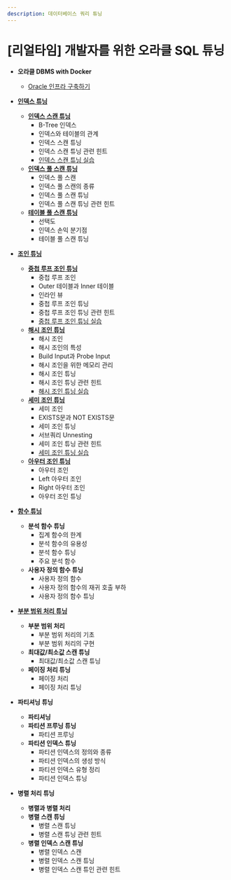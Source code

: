 ```yaml
---
description: 데이터베이스 쿼리 튜닝
---
```


# [리얼타임] 개발자를 위한 오라클 SQL 튜닝

- **오라클 DBMS with Docker**
	- [Oracle 인프라 구축하기](_1.md)


- [**인덱스 튜닝**](_1_1.md)
	- [**인덱스 스캔 튜닝**](_2.md)
		- B-Tree 인덱스
		- 인덱스와 테이블의 관계
		- 인덱스 스캔 튜닝
		- 인덱스 스캔 튜닝 관련 힌트
		- [인덱스 스캔 튜닝 실습](_3.md)
	- [**인덱스 풀 스캔 튜닝**](_4.md)
		- 인덱스 풀 스캔
		- 인덱스 풀 스캔의 종류
		- 인덱스 풀 스캔 튜닝
		- 인덱스 풀 스캔 튜닝 관련 힌트
	- [**테이블 풀 스캔 튜닝**](_5.md)
		- 선택도
		- 인덱스 손익 분기점
		- 테이블 풀 스캔 튜닝


- [**조인 튜닝**](_6.md)
	- [**중첩 루프 조인 튜닝**](_7.md)
		- 중첩 루프 조인
		- Outer 테이블과 Inner 테이블
		- 인라인 뷰
		- 중첩 루프 조인 튜닝
		- 중첩 루프 조인 튜닝 관련 힌트
		- [중첩 루프 조인 튜닝 실습](_8.md)
	- [**해시 조인 튜닝**](_9.md)
		- 해시 조인
		- 해시 조인의 특성
		- Build Input과 Probe Input
		- 해시 조인을 위한 메모리 관리
		- 해시 조인 튜닝
		- 해시 조인 튜닝 관련 힌트
		- [해시 조인 튜닝 실습](_9_1.md)
	- [**세미 조인 튜닝**](_10.md)
		- 세미 조인
		- EXISTS문과 NOT EXISTS문
		- 세미 조인 튜닝
		- 서브쿼리 Unnesting
		- 세미 조인 튜닝 관련 힌트
		- [세미 조인 튜닝 실습](_10_1.md)
	- [**아우터 조인 튜닝**](_11.md)
		- 아우터 조인
		- Left 아우터 조인
		- Right 아우터 조인
		- 아우터 조인 튜닝

- [**함수 튜닝**](_12.md)
	- **분석 함수 튜닝**
		- 집계 함수의 한계
		- 분석 함수의 유용성
		- 분석 함수 튜닝
		- 주요 분석 함수
	- **사용자 정의 함수 튜닝**
		- 사용자 정의 함수
		- 사용자 정의 함수의 재귀 호출 부하
		- 사용자 정의 함수 튜닝

- [**부분 범위 처리 튜닝**](_13.md)
	- **부분 범위 처리**
		- 부분 범위 처리의 기초
		- 부분 범위 처리의 구현
	- **최대값/최소값 스캔 튜닝**
		- 최대값/최소값 스캔 튜닝
	- **페이징 처리 튜닝**
		- 페이징 처리
		- 페이징 처리 튜닝

- **파티셔닝 튜닝**
	- **파티셔닝**
	- **파티션 프루닝 튜닝**
		- 파티션 프루닝
	- **파티션 인덱스 튜닝**
		- 파티션 인덱스의 정의와 종류
		- 파티션 인덱스의 생성 방식
		- 파티션 인덱스 유형 정리
		- 파티션 인덱스 튜닝

- **병렬 처리 튜닝**
	- **병렬과 병렬 처리**
	- **병렬 스캔 튜닝**
		- 병렬 스캔 튜닝
		- 병렬 스캔 튜닝 관련 힌트
	- **병렬 인덱스 스캔 튜닝**
		- 병렬 인덱스 스캔
		- 병렬 인덱스 스캔 튜닝
		- 병렬 인덱스 스캔 튜인 관련 힌트
